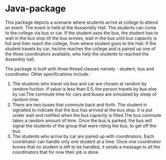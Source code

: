 # Java-package
This package depicts a scenario where students arrive at college to attend an event. The event is held at the Asssembly Hall. The students can come to the college via bus or car. If the student uses the bus, the student has to wait in the bus stop till the bus arrives, wait in the bus until bus capacity is full and then reach the college, from where student goes to the Hall. If the student travels by car, he/she reaches the college and is paired up one of the three coordinators available, who help the students to reached the Assembly hall. 

The package is built with three thread classes namely - student, bus and coordinator. 
Other specifications include :
  1. The students who travel via bus and car are chosen at random by random fuction. If value is less than 0.5, the person travels by bus else by car.The commute time for cars and buses are simulated by sleep of random time.
  2. There are two buses that commute back and forth. The student in signalled to indicate that the bus has arrived at the bus stop. It is put under wait and notified when the bus capacity is filled.The bus commute takes a random amount of time. Once the bus is parked, the bus will signal the students of the group that were riding the bus, to get off the bus. 
  3. The students who arrive by car are paired up with coordinators. Each coordinator can handle only one student at a time. Once one coordinator knows that no student is left to be handled, it sends a message to all the coordinators that for now their job is done.
